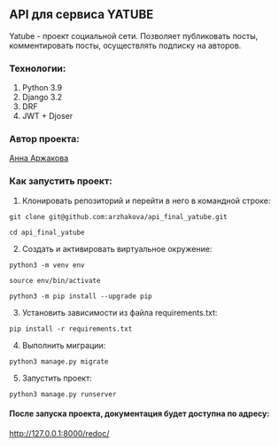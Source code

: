 ## API для сервиса YATUBE
Yatube - проект социальной сети. Позволяет публиковать посты, комментировать посты, осуществлять подписку на авторов.
### Технологии:
1. Python 3.9
2. Django 3.2
3. DRF
4. JWT + Djoser
### Автор проекта:
[Анна Аржакова](https://github.com/arzhakova)
### Как запустить проект:
1. Клонировать репозиторий и перейти в него в командной строке:

```
git clone git@github.com:arzhakova/api_final_yatube.git
```

```
cd api_final_yatube
```

2. Создать и активировать виртуальное окружение:

```
python3 -m venv env
```

```
source env/bin/activate
```

```
python3 -m pip install --upgrade pip
```

3. Установить зависимости из файла requirements.txt:

```
pip install -r requirements.txt
```

4. Выполнить миграции:

```
python3 manage.py migrate
```

5. Запустить проект:

```
python3 manage.py runserver
```

#### После запуска проекта, документация будет доступна по адресу:
http://127.0.0.1:8000/redoc/
